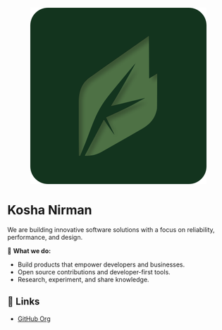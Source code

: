 <p align="center">
  <img src="LOGO.svg" alt="Logo">
</p>

# Kosha Nirman

We are building innovative software solutions with a focus on reliability, performance, and design.

🌱 **What we do:**

- Build products that empower developers and businesses.
- Open source contributions and developer-first tools.
- Research, experiment, and share knowledge.

## 🔗 Links

- [GitHub Org](https://github.com/Kosha-Nirman)
